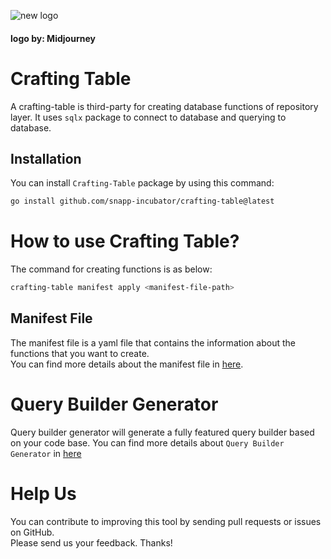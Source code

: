 ![new logo](https://user-images.githubusercontent.com/49960770/212420359-aea418eb-e5e5-49b4-8564-8257d0cbae57.png)  
#### logo by: Midjourney


# Crafting Table
A crafting-table is third-party for creating database functions of repository layer.
It uses `sqlx` package to connect to database and querying to database.


## Installation
You can install `Crafting-Table` package by using this command:

```bash
go install github.com/snapp-incubator/crafting-table@latest
```

# How to use Crafting Table?
The command for creating functions is as below:

```bash
crafting-table manifest apply <manifest-file-path>
```

## Manifest File
The manifest file is a yaml file that contains the information about the functions that you want to create.  
You can find more details about the manifest file in [here](https://github.com/snapp-incubator/crafting-table/blob/master/.github/docs/manifest.md).

# Query Builder Generator
Query builder generator will generate a fully featured query builder based on your code base. You can find more details about `Query Builder Generator` in [here](https://github.com/snapp-incubator/crafting-table/blob/master/.github/docs/query-builder-generator.md)

# Help Us
You can contribute to improving this tool by sending pull requests or issues on GitHub.  
Please send us your feedback. Thanks!
